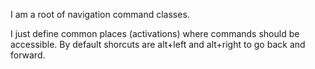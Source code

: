 I am a root of navigation command classes.

I just define common places (activations) where commands should be accessible.
By default shorcuts are alt+left and alt+right to go back and forward.